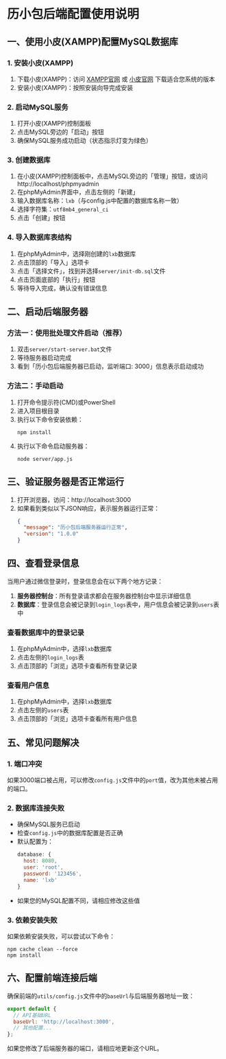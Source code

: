 # 历小包后端配置使用说明

## 一、使用小皮(XAMPP)配置MySQL数据库

### 1. 安装小皮(XAMPP)

1. 下载小皮(XAMPP)：访问 [XAMPP官网](https://www.apachefriends.org/zh_cn/index.html) 或 [小皮官网](https://www.xp.cn/) 下载适合您系统的版本
2. 安装小皮(XAMPP)：按照安装向导完成安装

### 2. 启动MySQL服务

1. 打开小皮(XAMPP)控制面板
2. 点击MySQL旁边的「启动」按钮
3. 确保MySQL服务成功启动（状态指示灯变为绿色）

### 3. 创建数据库

1. 在小皮(XAMPP)控制面板中，点击MySQL旁边的「管理」按钮，或访问 http://localhost/phpmyadmin
2. 在phpMyAdmin界面中，点击左侧的「新建」
3. 输入数据库名称：`lxb`（与config.js中配置的数据库名称一致）
4. 选择字符集：`utf8mb4_general_ci`
5. 点击「创建」按钮

### 4. 导入数据库表结构

1. 在phpMyAdmin中，选择刚创建的`lxb`数据库
2. 点击顶部的「导入」选项卡
3. 点击「选择文件」，找到并选择`server/init-db.sql`文件
4. 点击页面底部的「执行」按钮
5. 等待导入完成，确认没有错误信息

## 二、启动后端服务器

### 方法一：使用批处理文件启动（推荐）

1. 双击`server/start-server.bat`文件
2. 等待服务器启动完成
3. 看到「历小包后端服务器已启动，监听端口: 3000」信息表示启动成功

### 方法二：手动启动

1. 打开命令提示符(CMD)或PowerShell
2. 进入项目根目录
3. 执行以下命令安装依赖：
   ```
   npm install
   ```
4. 执行以下命令启动服务器：
   ```
   node server/app.js
   ```

## 三、验证服务器是否正常运行

1. 打开浏览器，访问：http://localhost:3000
2. 如果看到类似以下JSON响应，表示服务器运行正常：
   ```json
   {
     "message": "历小包后端服务器运行正常",
     "version": "1.0.0"
   }
   ```

## 四、查看登录信息

当用户通过微信登录时，登录信息会在以下两个地方记录：

1. **服务器控制台**：所有登录请求都会在服务器控制台中显示详细信息
2. **数据库**：登录信息会被记录到`login_logs`表中，用户信息会被记录到`users`表中

### 查看数据库中的登录记录

1. 在phpMyAdmin中，选择`lxb`数据库
2. 点击左侧的`login_logs`表
3. 点击顶部的「浏览」选项卡查看所有登录记录

### 查看用户信息

1. 在phpMyAdmin中，选择`lxb`数据库
2. 点击左侧的`users`表
3. 点击顶部的「浏览」选项卡查看所有用户信息

## 五、常见问题解决

### 1. 端口冲突

如果3000端口被占用，可以修改`config.js`文件中的`port`值，改为其他未被占用的端口。

### 2. 数据库连接失败

- 确保MySQL服务已启动
- 检查`config.js`中的数据库配置是否正确
- 默认配置为：
  ```js
  database: {
    host: 8080,
    user: 'root',
    password: '123456',
    name: 'lxb'
  }
  ```
- 如果您的MySQL配置不同，请相应修改这些值

### 3. 依赖安装失败

如果依赖安装失败，可以尝试以下命令：
```
npm cache clean --force
npm install
```

## 六、配置前端连接后端

确保前端的`utils/config.js`文件中的`baseUrl`与后端服务器地址一致：

```js
export default {
  // API基础URL
  baseUrl: 'http://localhost:3000',
  // 其他配置...
};
```

如果您修改了后端服务器的端口，请相应地更新这个URL。
